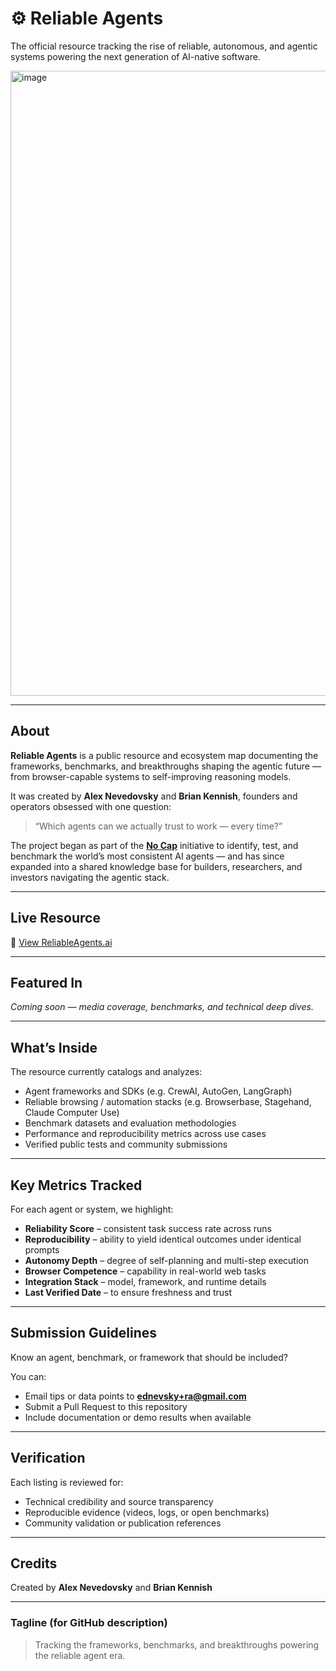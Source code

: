 # ⚙️ Reliable Agents

The official resource tracking the rise of reliable, autonomous, and agentic systems powering the next generation of AI-native software.

<img width="1000" height="1000" alt="image" src="https://github.com/user-attachments/assets/80835082-8120-494d-998f-a5f4d3530783" />

---

## About

**Reliable Agents** is a public resource and ecosystem map documenting the frameworks, benchmarks, and breakthroughs shaping the agentic future — from browser-capable systems to self-improving reasoning models.

It was created by **Alex Nevedovsky** and **Brian Kennish**, founders and operators obsessed with one question:

> “Which agents can we actually trust to work — every time?”

The project began as part of the **[No Cap](https://nocap.so)** initiative to identify, test, and benchmark the world’s most consistent AI agents — and has since expanded into a shared knowledge base for builders, researchers, and investors navigating the agentic stack.

---

## Live Resource

🔗 [View ReliableAgents.ai](https://reliableagents.ai)

---

## Featured In

_Coming soon — media coverage, benchmarks, and technical deep dives._

---

## What’s Inside

The resource currently catalogs and analyzes:

- Agent frameworks and SDKs (e.g. CrewAI, AutoGen, LangGraph)
- Reliable browsing / automation stacks (e.g. Browserbase, Stagehand, Claude Computer Use)
- Benchmark datasets and evaluation methodologies
- Performance and reproducibility metrics across use cases
- Verified public tests and community submissions

---

## Key Metrics Tracked

For each agent or system, we highlight:

- **Reliability Score** – consistent task success rate across runs  
- **Reproducibility** – ability to yield identical outcomes under identical prompts  
- **Autonomy Depth** – degree of self-planning and multi-step execution  
- **Browser Competence** – capability in real-world web tasks  
- **Integration Stack** – model, framework, and runtime details  
- **Last Verified Date** – to ensure freshness and trust  

---

## Submission Guidelines

Know an agent, benchmark, or framework that should be included?

You can:

- Email tips or data points to **[ednevsky+ra@gmail.com](mailto:ednevsky+ra@gmail.com)**
- Submit a Pull Request to this repository
- Include documentation or demo results when available

---

## Verification

Each listing is reviewed for:

- Technical credibility and source transparency  
- Reproducible evidence (videos, logs, or open benchmarks)  
- Community validation or publication references  

---

## Credits

Created by **Alex Nevedovsky** and **Brian Kennish**  

---

### Tagline (for GitHub description)

> Tracking the frameworks, benchmarks, and breakthroughs powering the reliable agent era.
